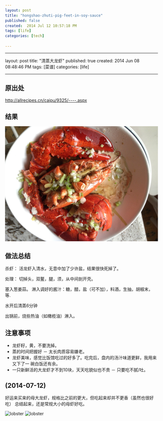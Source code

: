 ```yaml
---
layout: post
title: "hongshao-zhuti-pig-feet-in-soy-sauce"
published: false
created:  2014 Jul 12 10:57:18 PM
tags: [life]
categories: [tech]

---
```


---
layout: post
title: "清蒸大龙虾"
published: true
created:  2014 Jun 08 08:48:46 PM
tags: [菜谱]
categories: [life]

---


## 原出处

<http://allrecipes.cn/caipu/9325/----.aspx>

## 结果

![lobster](/images/lobster.JPG "lobster")

## 做法总结

杀虾：
活龙虾入清水，无意中加了少许盐，结果很快死掉了。

处理：
切掉头，双鳌，腿，须，从中间剖开壳。

塞入葱姜蒜。
淋入调好的酱汁：糖，醋，盐（可不加），料酒，生抽，胡椒末，等.

水开后清蒸6分钟

出锅前，烧些热油（如橄榄油）淋入。


## 注意事项
* 龙虾籽，黄，不要洗掉。
* 蒸的时间把握好 － 太长肉质容易嫌老。
* 龙虾美味，感觉比饭馆吃过的好多了。吃完后，盘内的汤汁味道更鲜，我用来又下了一
  碗白饭还有余。
* 一只新鲜活的大龙虾才不到10块，天天吃貌似也不贵 － 只要吃不腻/吐。

## (2014-07-12) 

好运来买来的母大龙虾，规格比之前的更大，但吃起来却并不更香（虽然也很好吃）
总结起来，还是常规大小的母虾好吃。

![lobster](/images/steamed-lobster-qingzheng-dalongxia-1.JPG "lobster")
![lobster](/images/steamed-lobster-qingzheng-dalongxia-2.JPG "lobster")

